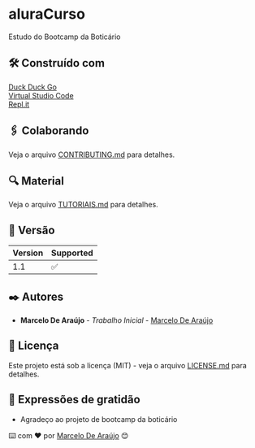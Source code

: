 # aluraCurso 

Estudo do Bootcamp da Boticário

## 🛠️ Construído com

[Duck Duck Go](https://duckduckgo.com) <br>
[Virtual Studio Code](https://code.visualstudio.com) <br>
[Repl.it](https://replit.com) <br>

## 🖇️ Colaborando

Veja o arquivo [CONTRIBUTING.md]() para detalhes.

## 🔍 Material

Veja o arquivo [TUTORIAIS.md]() para detalhes.

## 📌 Versão

| Version | Supported          |
| ------- | ------------------ |
| 1.1     | :white_check_mark: |

## ✒️ Autores

* **Marcelo De Araújo** - *Trabalho Inicial* - [Marcelo De Araújo](https://github.com/AIWASS23)

## 📄 Licença

Este projeto está sob a licença (MIT) - veja o arquivo [LICENSE.md]() para detalhes.

## 🎁 Expressões de gratidão

* Agradeço ao projeto de bootcamp da boticário

⌨️ com ❤️ por [Marcelo De Araújo](https://github.com/AIWASS23) 😊
